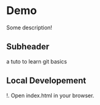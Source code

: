 # Demo

Some description!

## Subheader

a tuto to learn git basics

## Local Developement

!. Open index.html in your browser. 